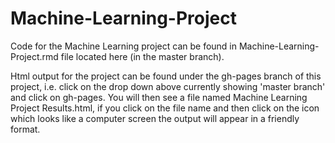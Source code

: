 # Machine-Learning-Project
Code for the Machine Learning project can be found in Machine-Learning-Project.rmd file located here (in the master branch).

Html output for the project can be found under the gh-pages branch of this project, i.e. click on the drop down above currently showing 'master branch' and click on gh-pages.  You will then see a file named Machine Learning Project Results.html, if you click on the file name and then click on the icon which looks like a computer screen the output will appear in a friendly format.
